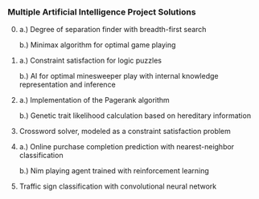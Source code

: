 ### Multiple Artificial Intelligence Project Solutions


0. a.) Degree of separation finder with breadth-first search

   b.) Minimax algorithm for optimal game playing


1. a.) Constraint satisfaction for logic puzzles

   b.) AI for optimal minesweeper play with internal knowledge representation and inference


2. a.) Implementation of the Pagerank algorithm

   b.) Genetic trait likelihood calculation based on hereditary information


3. Crossword solver, modeled as a constraint satisfaction problem


4. a.) Online purchase completion prediction with nearest-neighbor classification

   b.) Nim playing agent trained with reinforcement learning


5. Traffic sign classification with convolutional neural network
